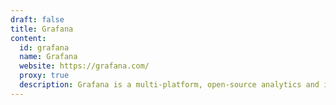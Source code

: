 ```yaml
---
draft: false
title: Grafana
content:
  id: grafana
  name: Grafana
  website: https://grafana.com/
  proxy: true
  description: Grafana is a multi-platform, open-source analytics and interactive visualization web application.
---
```

